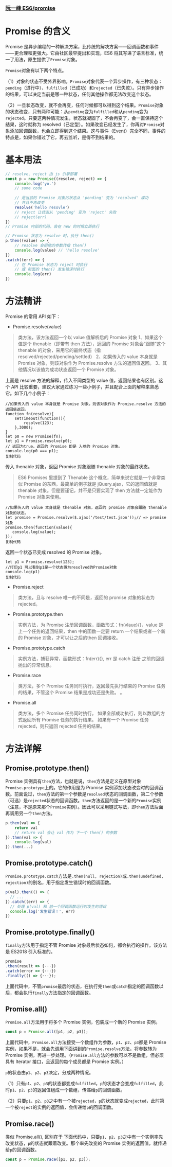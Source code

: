 ### [阮一峰 ES6/promise](http://es6.ruanyifeng.com/#docs/promise)

# Promise 的含义

Promise 是异步编程的一种解决方案，比传统的解决方案——回调函数和事件——更合理和更强大。它由社区最早提出和实现，ES6 将其写进了语言标准，统一了用法，原生提供了`Promise`对象。

`Promise`对象有以下两个特点。

（1）对象的状态不受外界影响。`Promise`对象代表一个异步操作，有三种状态：`pending`（进行中）、`fulfilled`（已成功）和`rejected`（已失败）。只有异步操作的结果，可以决定当前是哪一种状态，任何其他操作都无法改变这个状态。

（2）一旦状态改变，就不会再变，任何时候都可以得到这个结果。`Promise`对象的状态改变，只有两种可能：从`pending`变为`fulfilled`和从`pending`变为`rejected`。只要这两种情况发生，状态就凝固了，不会再变了，会一直保持这个结果，这时就称为 resolved（已定型）。如果改变已经发生了，你再对`Promise`对象添加回调函数，也会立即得到这个结果。这与事件（Event）完全不同，事件的特点是，如果你错过了它，再去监听，是得不到结果的。

# 基本用法

``` javascript
// resolve, reject 由 js 引擎部署
const p = new Promise((resolve, reject) => {
    console.log('yo.')
    // some code
 
    // 是当前的 Promise 对象的状态从 'pending' 变为 'resolved' 成功
    // 并且不再改变
    resolve('hello resovle'）
    // reject 让状态从 'pending' 变为 'reject' 失败
	// reject(err)
})
// Promise 内部的代码，会在 new 的时候立即执行

// Promise 状态为 resolve 时，执行 then()
p.then((value) => {
    // resolve 会把他的参数传给 then()
    console.log(value) // 'hello resolve'
})
.catch((err) => {
    // 在 Promise 状态为 reject 时执行
    // 或 前面的 then() 发生错误时执行
    console.log(err)
})
```

# 方法精讲

Promise 的常用 API 如下：

- Promise.resolve(value)

> 类方法，该方法返回一个以 value 值解析后的 Promise 对象 1、如果这个值是个 thenable（即带有 then 方法），返回的 Promise 对象会“跟随”这个 thenable 的对象，采用它的最终状态（指 resolved/rejected/pending/settled）
>  2、如果传入的 value 本身就是 Promise 对象，则该对象作为 Promise.resolve 方法的返回值返回。
>  3、其他情况以该值为成功状态返回一个 Promise 对象。

上面是 resolve 方法的解释，传入不同类型的 value 值，返回结果也有区别。这个 API 比较重要，建议大家通过练习一些小例子，并且配合上面的解释来熟悉它。如下几个小例子：

```
//如果传入的 value 本身就是 Promise 对象，则该对象作为 Promise.resolve 方法的返回值返回。  
function fn(resolve){
    setTimeout(function(){
        resolve(123);
    },3000);
}
let p0 = new Promise(fn);
let p1 = Promise.resolve(p0);
// 返回为true，返回的 Promise 即是 入参的 Promise 对象。
console.log(p0 === p1);
复制代码
```

传入 thenable 对象，返回 Promise 对象跟随 thenable 对象的最终状态。

> ES6 Promises 里提到了 Thenable 这个概念，简单来说它就是一个非常类似 Promise 的东西。最简单的例子就是 jQuery.ajax，它的返回值就是 thenable 对象。但是要谨记，并不是只要实现了 then 方法就一定能作为 Promise 对象来使用。

```
//如果传入的 value 本身就是 thenable 对象，返回的 promise 对象会跟随 thenable 对象的状态。
let promise = Promise.resolve($.ajax('/test/test.json'));// => promise对象
promise.then(function(value){
   console.log(value);
});
复制代码
```

返回一个状态已变成 resolved 的 Promise 对象。

```
let p1 = Promise.resolve(123); 
//打印p1 可以看到p1是一个状态置为resolved的Promise对象
console.log(p1)
复制代码
```

- Promise.reject

> 类方法，且与 resolve 唯一的不同是，返回的 promise 对象的状态为 rejected。

- Promise.prototype.then

> 实例方法，为 Promise 注册回调函数，函数形式：fn(vlaue){}，value 是上一个任务的返回结果，then 中的函数一定要 return 一个结果或者一个新的 Promise 对象，才可以让之后的then 回调接收。

- Promise.prototype.catch

> 实例方法，捕获异常，函数形式：fn(err){}, err 是 catch 注册 之前的回调抛出的异常信息。

- Promise.race

> 类方法，多个 Promise 任务同时执行，返回最先执行结束的 Promise 任务的结果，不管这个 Promise 结果是成功还是失败。 。

- Promise.all

> 类方法，多个 Promise 任务同时执行。
>  如果全部成功执行，则以数组的方式返回所有 Promise 任务的执行结果。  如果有一个 Promise 任务 rejected，则只返回 rejected 任务的结果。

# 方法详解

## Promise.prototype.then()

Promise 实例具有`then`方法，也就是说，`then`方法是定义在原型对象`Promise.prototype`上的。它的作用是为 Promise 实例添加状态改变时的回调函数。前面说过，`then`方法的第一个参数是`resolved`状态的回调函数，第二个参数（可选）是`rejected`状态的回调函数。`then`方法返回的是一个新的`Promise`实例（注意，不是原来那个`Promise`实例）。因此可以采用链式写法，即`then`方法后面再调用另一个`then`方法。

``` javascript
p.then(val => {
    return val
    // return val 会让 val 作为 下一个 then() 的参数
}).then(val => {
    console.log(val)
}).then(...)
```

## Promise.prototype.catch()

`Promise.prototype.catch`方法是`.then(null, rejection)`或`.then(undefined, rejection)`的别名，用于指定发生错误时的回调函数。

```javascript
p(val).then(() => {
  // ...
}).catch((err) => {
  // 处理 p(val) 和 前一个回调函数运行时发生的错误
  console.log('发生错误！', err)
})
```

## Promise.prototype.finally()

`finally`方法用于指定不管 Promise 对象最后状态如何，都会执行的操作。该方法是 ES2018 引入标准的。

```javascript
promise
.then(result => {···})
.catch(error => {···})
.finally(() => {···});
```

上面代码中，不管`promise`最后的状态，在执行完`then`或`catch`指定的回调函数以后，都会执行`finally`方法指定的回调函数。

## Promise.all()

`Promise.all`方法用于将多个 Promise 实例，包装成一个新的 Promise 实例。

```javascript
const p = Promise.all([p1, p2, p3]);
```

上面代码中，`Promise.all`方法接受一个数组作为参数，`p1`、`p2`、`p3`都是 Promise 实例，如果不是，就会先调用下面讲到的`Promise.resolve`方法，将参数转为 Promise 实例，再进一步处理。（`Promise.all`方法的参数可以不是数组，但必须具有 Iterator 接口，且返回的每个成员都是 Promise 实例。）

`p`的状态由`p1`、`p2`、`p3`决定，分成两种情况。

（1）只有`p1`、`p2`、`p3`的状态都变成`fulfilled`，`p`的状态才会变成`fulfilled`，此时`p1`、`p2`、`p3`的返回值组成一个数组，传递给`p`的回调函数。

（2）只要`p1`、`p2`、`p3`之中有一个被`rejected`，`p`的状态就变成`rejected`，此时第一个被`reject`的实例的返回值，会传递给`p`的回调函数。

## Promise.race()

类似 Promise.all(), 区别在于 下面代码中，只要`p1`、`p2`、`p3`之中有一个实例率先改变状态，`p`的状态就跟着改变。那个率先改变的 Promise 实例的返回值，就传递给`p`的回调函数。

```javascript
const p = Promise.race([p1, p2, p3]);
```

